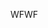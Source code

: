 <span data-ttu-id="28bdb-101">WF</span><span class="sxs-lookup"><span data-stu-id="28bdb-101">WF</span></span>